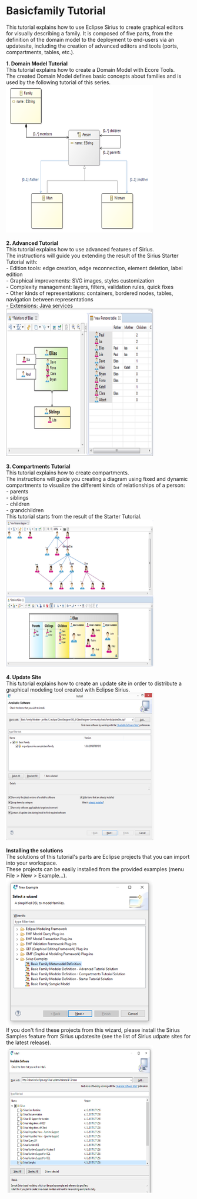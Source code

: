 # Basicfamily Tutorial

This tutorial explains how to use Eclipse Sirius to create graphical editors for visually describing a family.
It is composed of five parts, from the definition of the domain model to the deployment to end-users via an updatesite,
including the creation of advanced editors and tools (ports, compartments, tables, etc.).<br />

<b>1. Domain Model Tutorial</b> <br>
This tutorial explains how to create a Domain Model with Ecore Tools.<br>
The created Domain Model defines basic concepts about families and is used by the following tutorial of this series.<br>
<img src="images/part1.png" width="400" height="400" >
<br><br>
<b>2. Advanced Tutorial</b> <br>
This tutorial explains how to use advanced features of Sirius.<br>
The instructions will guide you extending the result of the Sirius Starter Tutorial with: <br>
        - Edition tools: edge creation, edge reconnection, element deletion, label edition<br>
        - Graphical improvements: SVG images, styles customization<br>
        - Complexity management: layers, filters, validation rules, quick fixes<br>
        - Other kinds of representations: containers, bordered nodes, tables, navigation between representations<br>
        - Extensions: Java services<br>
<img src="images/part2.png" width="400" height="400" >
<br><br>
<b>3. Compartments Tutorial</b> <br>
This tutorial explains how to create compartments.<br>
The instructions will guide you creating a diagram using fixed and dynamic compartments to visualize the different kinds of relationships of a person:<br>
        - parents<br>
        - siblings<br>
        - children<br>
        - grandchildren<br>
This tutorial starts from the result of the Starter Tutorial.<br>
<img src="images/part3.png" width="400" height="400" >
<br><br>
<b>4. Update Site</b> <br>
This tutorial explains how to create an update site in order to distribute a graphical modeling tool created with Eclipse Sirius.<br>
<img src="images/part4.png" width="400" height="400" >
<br><br>
<b>Installing the solutions</b> <br>
The solutions of this tutorial's parts are Eclipse projects that you can import into your workspace.<br>
These projects can be easily installed from the provided examples (menu File > New > Example...).<br>
<img src="images/install1.png" width="400" height="400" >
<br>
If you don't find these projects from this wizard, please install the Sirius Samples feature from Sirius updatesite (see the list of Sirius udpate sites for the latest release).<br>
<img src="images/install2.png" width="400" height="400" >
